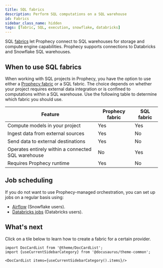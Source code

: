 ```yaml
---
title: SQL fabrics
description: Perform SQL computations on a SQL warehouse
id: Fabrics
sidebar_class_name: hidden
tags: [fabric, SQL, execution, snowflake, databricks]
---
```


SQL [fabrics](docs/getting-started/concepts/fabrics.md) let Prophecy connect to SQL warehouses for storage and compute engine capabilities. Prophecy supports connections to Databricks and Snowflake SQL warehouses.

## When to use SQL fabrics

When working with SQL projects in Prophecy, you have the option to use either a [Prophecy fabric](docs/administration/prophecy-fabrics.md) or a SQL fabric. The choice depends on whether your project requires external data integration or is confined to computations within a SQL warehouse. Use the following table to determine which fabric you should use.

| Feature                                            | Prophecy fabric | SQL fabric |
| -------------------------------------------------- | --------------- | ---------- |
| Compute models in your project                     | Yes             | Yes        |
| Ingest data from external sources                  | Yes             | No         |
| Send data to external destinations                 | Yes             | No         |
| Operates entirely within a connected SQL warehouse | No              | Yes        |
| Requires Prophecy runtime                          | Yes             | No         |

## Job scheduling

If you do not want to use Prophecy-managed orchestration, you can set up jobs on a regular basis using:

- [Airflow](docs/Orchestration/airflow/airflow.md) (Snowflake users).
- [Databricks jobs](docs/Orchestration/databricks-jobs.md) (Databricks users).

## What's next

Click on a tile below to learn how to create a fabric for a certain provider.

```mdx-code-block
import DocCardList from '@theme/DocCardList';
import {useCurrentSidebarCategory} from '@docusaurus/theme-common';

<DocCardList items={useCurrentSidebarCategory().items}/>
```
